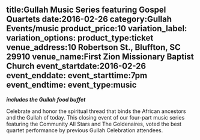 title:Gullah Music Series featuring Gospel Quartets
date:2016-02-26
category:Gullah Events/music
product_price:10
variation_label:
variation_options:
product_type:ticket
venue_address:10 Robertson St., Bluffton, SC 29910
venue_name:First Zion Missionary Baptist Church 
event_startdate:2016-02-26
event_enddate:
event_starttime:7pm
event_endtime:
event_type:music
---
***includes the Gullah food buffet***

Celebrate and honor the spiritual thread that binds the African ancestors and the Gullah of today. This closing event of our four-part music series featuring the Community All Stars and The Goldenaires, voted the best quartet performance by previous Gullah Celebration attendees.